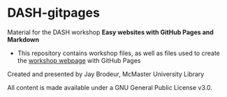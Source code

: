 # DASH-gitpages
Material for the DASH workshop **Easy websites with GitHub Pages and Markdown**

* This repository contains workshop files, as well as files used to create the [workshop webpage](https://scds.github.io/intro-github-pages/) with GitHub Pages 


Created and presented by Jay Brodeur, McMaster University Library

All content is made available under a GNU General Public License v3.0.
